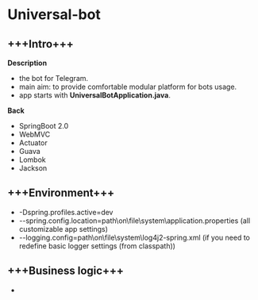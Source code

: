 Universal-bot
============

+++Intro+++
-----------

**Description**
* the bot for Telegram.
* main aim: to provide comfortable modular platform for bots usage.
* app starts with **UniversalBotApplication.java**.

**Back**
* SpringBoot 2.0
* WebMVC
* Actuator
* Guava
* Lombok
* Jackson

+++Environment+++
-----------------

* -Dspring.profiles.active=dev
* --spring.config.location=path\on\file\system\application.properties (all customizable app settings)
* --logging.config=path\on\file\system\log4j2-spring.xml (if you need to redefine basic logger settings (from classpath))

+++Business logic+++
--------------------

*
